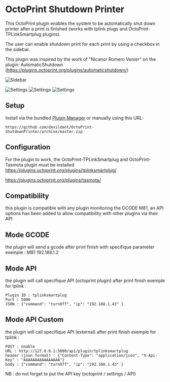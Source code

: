 # OctoPrint Shutdown Printer

This OctoPrint plugin enables the system to be automatically shut down printer after a print is finished (works with tplink plugs and OctoPrint-TPLinkSmartplug plugins).

The user can enable shutdown print for each print by using a checkbox in the sidebar.

This plugin was inspired by the work of "Nicanor Romero Venier" on the plugin: AutomaticShutdown (https://plugins.octoprint.org/plugins/automaticshutdown/)

![Sidebar](https://i.imgur.com/VAGQUA2.jpg)

![Settings](https://i.imgur.com/gC6dINZ.jpg)
![Settings](https://i.imgur.com/qjxYu9f.jpg)
![Settings](https://i.imgur.com/JeQ4knS.jpg)

## Setup

Install via the bundled [Plugin Manager](https://github.com/foosel/OctoPrint/wiki/Plugin:-Plugin-Manager)
or manually using this URL:

    https://github.com/devildant/OctoPrint-ShutdownPrinter/archive/master.zip

## Configuration

For the plugin to work, the OctoPrint-TPLinkSmartplug and OctoPrint-Tasmota plugin must be installed
https://plugins.octoprint.org/plugins/tplinksmartplug/

https://plugins.octoprint.org/plugins/tasmota/

## Compatibility
this plugin is compatible with any plugin monitoring the GCODE M81, an API options has been added to allow compatibility with other plugins via their API

## Mode GCODE
the plugin will send a gcode after print finish with specifique parameter
exemple : M81 192.168.1.2

## Mode API
the plugin will call specifique API (octoprint plugin) after print finish
exemple for tplink : 
```api key (key octoprint) : AAAAAAAAAAAAAAAA
Plugin ID : tplinksmartplug
Port : 5000
JSON : {"command": "turnOff", "ip": "192.168.1.43" }
```


## Mode API Custom
the plugin will call specifique API (external) after print finish
exemple for tplink : 
```
POST : enable
URL : http://127.0.0.1:5000/api/plugin/tplinksmartplug
header (json format) : {"Content-Type": "application/json", "X-Api-Key" : "AAAAAAAAAAAAAAAA"}
body : {"command": "turnOff", "ip": "192.168.1.43" }
```

NB : do not forget to put the API key (octoprint / settings / API)


